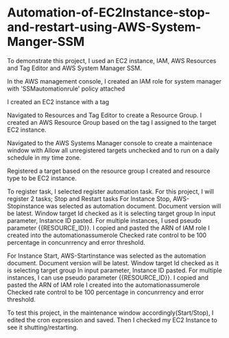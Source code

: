# Automation-of-EC2Instance-stop-and-restart-using-AWS-System-Manger-SSM

To demonstrate this project, I used an EC2 instance, IAM, AWS Resources and Tag Editor and AWS System Manager SSM.

In the AWS management console, I created an IAM role for system manager with 'SSMautomationrule' policy attached

I created an EC2 instance with a tag

Navigated to Resources and Tag Editor to create a Resource Group.
I created an AWS Resource Group based on the tag I assigned to the target EC2 instance. 

Navigated to the AWS Systems Manager console to create a maintenace window with Allow all unregistered targets unchecked and to run on a daily schedule in my time zone.

Registered a target based on the resource group I created and resource type to be EC2 instance.

To register task, I selected register automation task. For this project, I will register 2 tasks; Stop and Restart tasks
For Instance Stop, AWS-Stopinstance was selected as automation document. Document version will be latest.
Window target Id checked as it is selecting target group
In input parameter, Instance ID pasted. For multiple instances, I used pseudo parameter {{RESOURCE_ID}}. 
I copied and pasted the ARN of IAM role I created into the automationassumerole
Checked rate control to be 100 percentage in concunrrency and error threshold. 

For Instance Start, AWS-Startinstance was selected as the automation document. Document version will be latest.
Window target Id checked as it is selecting target group
In input parameter, Instance ID pasted. For multiple instances, I can use pseudo parameter {{RESOURCE_ID}}. 
I copied and pasted the ARN of IAM role I created into the automationassumerole
Checked rate control to be 100 percentage in concunrrency and error threshold. 

To test this project, in the maintenance window accordingly(Start/Stop), I edited the cron expression and saved. 
Then I checked my EC2 Instance to see it shutting/restarting.
